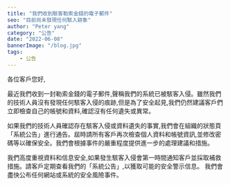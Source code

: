```yaml
---
title: "我們收到駭客勒索金錢的電子郵件"
seo: "目前尚未發現任何駭入跡象"
author: "Peter yang"
category: "公告"
date: "2022-06-08"
bannerImage: "/blog.jpg"
tags:
    - 公告
---
```


各位客戶您好,  

最近我們收到一封勒索金錢的電子郵件,聲稱我們的系統已被駭客入侵。雖然我們的技術人員沒有發現任何駭客入侵的痕跡,但是為了安全起見,我們仍然建議客戶們立即檢查自己的帳號和資料,確認沒有任何遺失或異常。  



如果我們的技術人員確認存在駭客入侵或資料遺失的事實,我們會在組織的狀態頁「系統公告」進行通告。屆時請所有客戶再次檢查個人資料和帳號資訊,並修改密碼等以確保安全。我們會根據事件的嚴重程度提供進一步的處理建議和措施。  

我們高度重視資料和信息安全,如果發生駭客入侵會第一時間通知客戶並採取補救措施。請客戶定期查看我們的「系統公告」,以獲取可能的安全警示信息。 我們會盡快公布任何網站或系統的安全風險事件。

